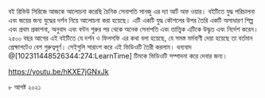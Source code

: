 বই রিভিউ সিরিজে আজকে আলোচনা করেছি চৈনিক সেনাপতি সানজু এর দ্যা আর্ট অফ ওয়ার। বইটিতে যুদ্ধ পরিচালনা এবং জয়ের জন্য যুদ্ধের দর্শন নিয়ে আলোচনা করা হয়েছে। এটি একটি যুদ্ধ কৌশলের উপর তৈরি একটি অসাধারণ শিল্প এবং প্রথম প্রকাশনা, অনুবাদ এবং বন্টন শুরুর পর থেকে অনেক সেনাপতি এবং তাত্ত্বিক এটিকে উদ্ধৃত এবং নির্দেশ করেন। ২৫০০ বছর আগের এই বইটিতে যে দর্শন ও ফিলসফি এর কথা বলা হয়েছে, যে সমস্ত মর্মবাণী দেয়া হয়েছে তা বর্তমান প্রেক্ষাপটেও বেশ গুরুত্বপূর্ণ। সেইগুলি সারাংশ করে এই ভিডিওটি তৈরী করলাম। ধন্যবাদ @[102311448526344:274:LearnTime] টিমকে ভিডিওটি সম্পাদনা করে দেবার জন্য। 

https://youtu.be/hKXE7jGNxJk

৮ আগষ্ট ২০২১
